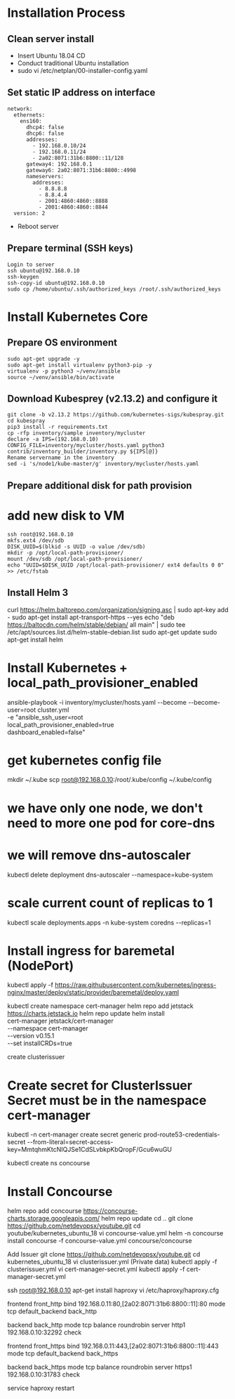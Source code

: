 # Installation Process
## Clean server install
- Insert Ubuntu 18.04 CD
- Conduct traditional Ubuntu installation
- sudo vi /etc/netplan/00-installer-config.yaml
## Set static IP address on interface
```
network:
  ethernets:
    ens160:
      dhcp4: false
      dhcp6: false
      addresses:
        - 192.168.0.10/24
        - 192.168.0.11/24
        - 2a02:8071:31b6:8800::11/128
      gateway4: 192.168.0.1
      gateway6: 2a02:8071:31b6:8800::4998
      nameservers:
        addresses:
          - 8.8.8.8
          - 8.8.4.4
          - 2001:4860:4860::8888
          - 2001:4860:4860::8844
  version: 2
```
- Reboot server
## Prepare terminal (SSH keys)
```
Login to server
ssh ubuntu@192.168.0.10
ssh-keygen
ssh-copy-id ubuntu@192.168.0.10
sudo cp /home/ubuntu/.ssh/authorized_keys /root/.ssh/authorized_keys
```
# Install Kubernetes Core
## Prepare OS environment
```
sudo apt-get upgrade -y
sudo apt-get install virtualenv python3-pip -y
virtualenv -p python3 ~/venv/ansible
source ~/venv/ansible/bin/activate
```
## Download Kubesprey (v2.13.2) and configure it
```
git clone -b v2.13.2 https://github.com/kubernetes-sigs/kubespray.git
cd kubespray
pip3 install -r requirements.txt
cp -rfp inventory/sample inventory/mycluster
declare -a IPS=(192.168.0.10)
CONFIG_FILE=inventory/mycluster/hosts.yaml python3 contrib/inventory_builder/inventory.py ${IPS[@]}
Rename servername in the inventory
sed -i 's/node1/kube-master/g' inventory/mycluster/hosts.yaml
```
## Prepare additional disk for path provision
# add new disk to VM
```
ssh root@192.168.0.10
mkfs.ext4 /dev/sdb
DISK_UUID=$(blkid -s UUID -o value /dev/sdb)
mkdir -p /opt/local-path-provisioner/
mount /dev/sdb /opt/local-path-provisioner/
echo "UUID=$DISK_UUID /opt/local-path-provisioner/ ext4 defaults 0 0" >> /etc/fstab
```
## Install Helm 3

curl https://helm.baltorepo.com/organization/signing.asc | sudo apt-key add -
sudo apt-get install apt-transport-https --yes
echo "deb https://baltocdn.com/helm/stable/debian/ all main" | sudo tee /etc/apt/sources.list.d/helm-stable-debian.list
sudo apt-get update
sudo apt-get install helm

# Install Kubernetes + local_path_provisioner_enabled

ansible-playbook -i inventory/mycluster/hosts.yaml  --become --become-user=root cluster.yml \
-e "ansible_ssh_user=root \
local_path_provisioner_enabled=true \
dashboard_enabled=false"

# get kubernetes config file
mkdir  ~/.kube
scp root@192.168.0.10:/root/.kube/config ~/.kube/config

# we have only one node,  we don't need to more one pod for core-dns
# we will remove dns-autoscaler
kubectl delete deployment dns-autoscaler --namespace=kube-system
# scale current count of replicas to 1
kubectl scale deployments.apps -n kube-system coredns --replicas=1


# Install ingress for baremetal (NodePort)
kubectl apply -f https://raw.githubusercontent.com/kubernetes/ingress-nginx/master/deploy/static/provider/baremetal/deploy.yaml


kubectl create namespace cert-manager
helm repo add jetstack https://charts.jetstack.io
helm repo update
helm install \
  cert-manager jetstack/cert-manager \
  --namespace cert-manager \
  --version v0.15.1 \
  --set installCRDs=true

create clusterissuer

# Create secret for ClusterIssuer Secret must be in the namespace cert-manager
kubectl -n cert-manager create secret generic prod-route53-credentials-secret --from-literal=secret-access-key=MmtqhmKtcNIQJSe1CdSLvbkpKbQropF/Gcu6wuGU

kubectl create ns concourse
# Install Concourse
helm repo add concourse https://concourse-charts.storage.googleapis.com/
helm repo update
cd ..
git clone https://github.com/netdevopsx/youtube.git
cd youtube/kubernetes_ubuntu_18
vi concourse-value.yml
helm -n concourse install concourse -f concourse-value.yml concourse/concourse


Add Issuer
git clone https://github.com/netdevopsx/youtube.git
cd kubernetes_ubuntu_18
vi clusterissuer.yml (Private data)
kubectl apply -f clusterissuer.yml
vi cert-manager-secret.yml
kubectl apply -f cert-manager-secret.yml

ssh root@192.168.0.10
apt-get install haproxy
vi /etc/haproxy/haproxy.cfg

frontend front_http
        bind 192.168.0.11:80,[2a02:8071:31b6:8800::11]:80
        mode tcp
        default_backend back_http

backend back_http
        mode tcp
        balance roundrobin
        server http1 192.168.0.10:32292 check

frontend front_https
        bind 192.168.0.11:443,[2a02:8071:31b6:8800::11]:443
        mode tcp
        default_backend back_https

backend back_https
        mode tcp
        balance roundrobin
        server https1 192.168.0.10:31783 check

service haproxy restart
